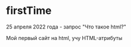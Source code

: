 # firstTime

25 апреля 2022 года - запрос "Что такое html?"

Мой первый сайт на html, учу HTML-атрибуты
